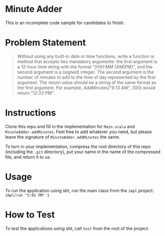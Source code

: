 # Minute Adder
This is an incomplete code sample for candidates to finish.

# Problem Statement
> Without using any built-in date or time functions, write a function or method that accepts two mandatory arguments: the first argument is a 12-hour time string with the format "[H]H:MM {AM|PM}", and the second argument is a (signed) integer. The second argument is the number of minutes to add to the time of day represented by the first argument. The return value should be a string of the same format as the first argument. For example, AddMinutes("9:13 AM", 200) would return "12:33 PM".

# Instructions
Clone this repo and fill in the implementation for `Main.scala` and `MinuteAdder.addMinutes`. Feel free to add whatever you need, but please leave the signature of `MinuteAdder.addMinutes` the same.

To turn in your implementation, compress the root directory of this repo (including the `.git` directory), put your name in the name of the compressed file, and return it to us.

# Usage
To run the application using sbt, run the main class from the `impl` project: `impl/run "5:02 PM" 1`

# How to Test
To test the applications using sbt, call `test` from the root of the project.


